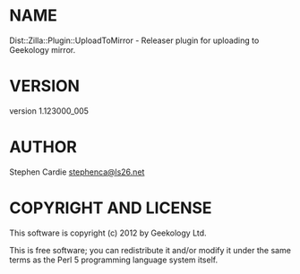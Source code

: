 # NAME

Dist::Zilla::Plugin::UploadToMirror - Releaser plugin for uploading to Geekology mirror.

# VERSION

version 1.123000\_005

# AUTHOR

Stephen Cardie <stephenca@ls26.net>

# COPYRIGHT AND LICENSE

This software is copyright (c) 2012 by Geekology Ltd.

This is free software; you can redistribute it and/or modify it under
the same terms as the Perl 5 programming language system itself.
